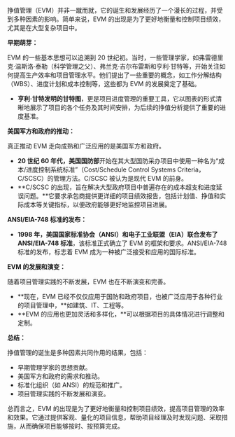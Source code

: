 挣值管理（EVM）并非一蹴而就，它的诞生和发展经历了一个漫长的过程，并受到多种因素的影响。简单来说，EVM 的出现是为了更好地衡量和控制项目绩效，尤其是在大型复杂项目中。

**早期萌芽：**

EVM 的一些基本思想可以追溯到 20 世纪初。当时，一些管理学家，如弗雷德里克·温斯洛·泰勒（科学管理之父）、弗兰克·吉尔布雷斯和亨利·甘特等，开始关注如何提高生产效率和项目管理水平。他们提出了一些重要的概念，如工作分解结构（WBS）、进度计划和成本控制等，这些都为 EVM 的发展奠定了基础。

- **亨利·甘特发明的甘特图**，更是项目进度管理的重要工具，它以图表的形式清晰地展示了项目的各个任务及其时间安排，为后续的挣值分析提供了重要的进度基准。

**美国军方和政府的推动：**

真正推动 EVM 走向成熟和广泛应用的是美国军方和政府。

- **20 世纪 60 年代，美国国防部**开始在其大型国防采办项目中使用一种名为“成本/进度控制系统标准”（Cost/Schedule Control Systems Criteria，C/SCSC）的管理方法。C/SCSC 被认为是现代 EVM 的前身。
- **C/SCSC 的出现，旨在解决大型政府项目中普遍存在的成本超支和进度延误问题。**它要求承包商提供更详细的项目绩效报告，包括计划值、挣值和实际成本等关键指标，以便政府能够更好地监控项目进展。

**ANSI/EIA-748 标准的发布：**

- **1998 年，美国国家标准协会（ANSI）和电子工业联盟（EIA）联合发布了 ANSI/EIA-748 标准**，该标准正式确立了 EVM 的框架和要求。ANSI/EIA-748 标准的发布，标志着 EVM 成为一种被广泛接受和应用的国际标准。

**EVM 的发展和演变：**

随着项目管理实践的不断发展，EVM 也在不断演变和完善。

- **现在，EVM 已经不仅仅应用于国防和政府项目，也被广泛应用于各种行业的项目管理中，**如建筑、IT、工程等。
- **EVM 的应用也更加灵活和多样化，**可以根据项目的具体情况进行调整和定制。

**总结：**

挣值管理的诞生是多种因素共同作用的结果，包括：

- 早期管理学家的思想贡献。
- 美国军方和政府的需求和推动。
- 标准化组织（如 ANSI）的规范和推广。
- 项目管理实践的不断发展和演变。

总而言之，EVM 的出现是为了更好地衡量和控制项目绩效，提高项目管理的效率和效果。它通过提供客观、量化的项目信息，帮助项目经理及时发现问题、采取措施，从而确保项目能够按时、按预算完成。